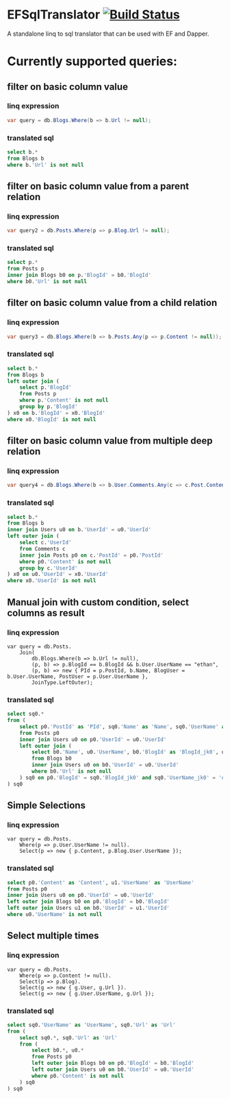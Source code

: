 # EFSqlTranslator [![Build Status](https://travis-ci.org/ethanli83/EFSqlTranslator.svg?branch=master)](https://travis-ci.org/ethanli83/EFSqlTranslator)

A standalone linq to sql translator that can be used with EF and Dapper.

# Currently supported queries:

## filter on basic column value

### linq expression
```c#
var query = db.Blogs.Where(b => b.Url != null);
```
### translated sql
```sql
select b.*                                                                                                              
from Blogs b                                                                                                         
where b.'Url' is not null                                                                                                
```

## filter on basic column value from a parent relation

### linq expression
```c#
var query2 = db.Posts.Where(p => p.Blog.Url != null);
```
### translated sql
```sql
select p.*                                                                                                              
from Posts p                                                                                                         
inner join Blogs b0 on p.'BlogId' = b0.'BlogId'                                                                      
where b0.'Url' is not null                                                                                               
```

## filter on basic column value from a child relation

### linq expression
```c#
var query3 = db.Blogs.Where(b => b.Posts.Any(p => p.Content != null));
```
### translated sql
```sql
select b.*                                                                                                                                         
from Blogs b                                                                                                                                       
left outer join (                                                                                                                                  
    select p.'BlogId'                                                                                                                              
    from Posts p                                                                                                                                   
    where p.'Content' is not null                                                                                                                      
    group by p.'BlogId'                                                                                                                            
) x0 on b.'BlogId' = x0.'BlogId'                                                                                                                   
where x0.'BlogId' is not null                                                                                           
```

## filter on basic column value from multiple deep relation                                                     

### linq expression
```c#
var query4 = db.Blogs.Where(b => b.User.Comments.Any(c => c.Post.Content != null));
```
### translated sql
```sql
select b.*                                                                                                                                         
from Blogs b                                                                                                                                       
inner join Users u0 on b.'UserId' = u0.'UserId'
left outer join (                                                                                   
    select c.'UserId'                                                                                                                              
    from Comments c                                                                                                                                
    inner join Posts p0 on c.'PostId' = p0.'PostId'                                                                                                
    where p0.'Content' is not null                                                                                                                     
    group by c.'UserId'                                                                                                                            
) x0 on u0.'UserId' = x0.'UserId'                                                                                                                  
where x0.'UserId' is not null             
```

## Manual join with custom condition, select columns as result

### linq expression
```
var query = db.Posts.
    Join(
        db.Blogs.Where(b => b.Url != null), 
        (p, b) => p.BlogId == b.BlogId && b.User.UserName == "ethan",
        (p, b) => new { PId = p.PostId, b.Name, BlogUser = b.User.UserName, PostUser = p.User.UserName },
        JoinType.LeftOuter);
```

### translated sql
```sql
select sq0.*
from (
    select p0.'PostId' as 'PId', sq0.'Name' as 'Name', sq0.'UserName' as 'BlogUser', u0.'UserName' as 'PostUser'
    from Posts p0
    inner join Users u0 on p0.'UserId' = u0.'UserId'
    left outer join (
        select b0.'Name', u0.'UserName', b0.'BlogId' as 'BlogId_jk0', u0.'UserName' as 'UserName_jk0'
        from Blogs b0
        inner join Users u0 on b0.'UserId' = u0.'UserId'
        where b0.'Url' is not null
    ) sq0 on p0.'BlogId' = sq0.'BlogId_jk0' and sq0.'UserName_jk0' = 'ethan'
) sq0
```

## Simple Selections

### linq expression
```
var query = db.Posts.
    Where(p => p.User.UserName != null).
    Select(p => new { p.Content, p.Blog.User.UserName });
```

### translated sql
```sql
select p0.'Content' as 'Content', u1.'UserName' as 'UserName'
from Posts p0
inner join Users u0 on p0.'UserId' = u0.'UserId'
left outer join Blogs b0 on p0.'BlogId' = b0.'BlogId'
left outer join Users u1 on b0.'UserId' = u1.'UserId'
where u0.'UserName' is not null
```

## Select multiple times

### linq expression
```
var query = db.Posts.
    Where(p => p.Content != null).
    Select(p => p.Blog).
    Select(g => new { g.User, g.Url }).
    Select(g => new { g.User.UserName, g.Url });
```

### translated sql
```sql
select sq0.'UserName' as 'UserName', sq0.'Url' as 'Url'
from (
    select sq0.*, sq0.'Url' as 'Url'
    from (
        select b0.*, u0.*
        from Posts p0
        left outer join Blogs b0 on p0.'BlogId' = b0.'BlogId'
        left outer join Users u0 on b0.'UserId' = u0.'UserId'
        where p0.'Content' is not null
    ) sq0
) sq0
```

